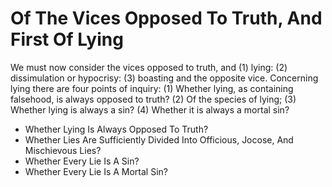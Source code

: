 # Of The Vices Opposed To Truth, And First Of Lying

We must now consider the vices opposed to truth, and (1) lying: (2) dissimulation or hypocrisy: (3) boasting and the opposite vice. Concerning lying there are four points of inquiry:
(1) Whether lying, as containing falsehood, is always opposed to truth?
(2) Of the species of lying;
(3) Whether lying is always a sin?
(4) Whether it is always a mortal sin?

* Whether Lying Is Always Opposed To Truth?
* Whether Lies Are Sufficiently Divided Into Officious, Jocose, And Mischievous Lies?
* Whether Every Lie Is A Sin?
* Whether Every Lie Is A Mortal Sin?